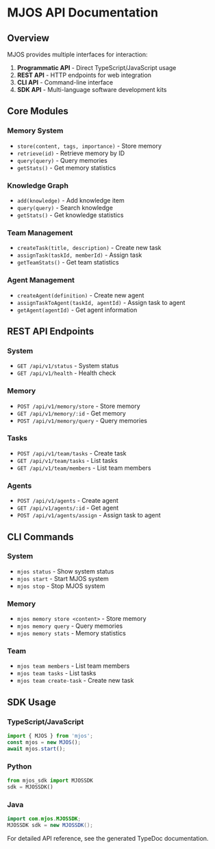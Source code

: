 # MJOS API Documentation

## Overview

MJOS provides multiple interfaces for interaction:

1. **Programmatic API** - Direct TypeScript/JavaScript usage
2. **REST API** - HTTP endpoints for web integration
3. **CLI API** - Command-line interface
4. **SDK API** - Multi-language software development kits

## Core Modules

### Memory System
- `store(content, tags, importance)` - Store memory
- `retrieve(id)` - Retrieve memory by ID
- `query(query)` - Query memories
- `getStats()` - Get memory statistics

### Knowledge Graph
- `add(knowledge)` - Add knowledge item
- `query(query)` - Search knowledge
- `getStats()` - Get knowledge statistics

### Team Management
- `createTask(title, description)` - Create new task
- `assignTask(taskId, memberId)` - Assign task
- `getTeamStats()` - Get team statistics

### Agent Management
- `createAgent(definition)` - Create new agent
- `assignTaskToAgent(taskId, agentId)` - Assign task to agent
- `getAgent(agentId)` - Get agent information

## REST API Endpoints

### System
- `GET /api/v1/status` - System status
- `GET /api/v1/health` - Health check

### Memory
- `POST /api/v1/memory/store` - Store memory
- `GET /api/v1/memory/:id` - Get memory
- `POST /api/v1/memory/query` - Query memories

### Tasks
- `POST /api/v1/team/tasks` - Create task
- `GET /api/v1/team/tasks` - List tasks
- `GET /api/v1/team/members` - List team members

### Agents
- `POST /api/v1/agents` - Create agent
- `GET /api/v1/agents/:id` - Get agent
- `POST /api/v1/agents/assign` - Assign task to agent

## CLI Commands

### System
- `mjos status` - Show system status
- `mjos start` - Start MJOS system
- `mjos stop` - Stop MJOS system

### Memory
- `mjos memory store <content>` - Store memory
- `mjos memory query` - Query memories
- `mjos memory stats` - Memory statistics

### Team
- `mjos team members` - List team members
- `mjos team tasks` - List tasks
- `mjos team create-task` - Create new task

## SDK Usage

### TypeScript/JavaScript
```typescript
import { MJOS } from 'mjos';
const mjos = new MJOS();
await mjos.start();
```

### Python
```python
from mjos_sdk import MJOSSDK
sdk = MJOSSDK()
```

### Java
```java
import com.mjos.MJOSSDK;
MJOSSDK sdk = new MJOSSDK();
```

For detailed API reference, see the generated TypeDoc documentation.